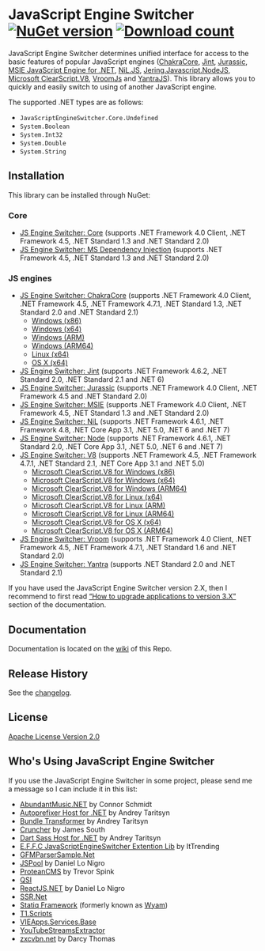JavaScript Engine Switcher [![NuGet version](http://img.shields.io/nuget/v/JavaScriptEngineSwitcher.Core.svg)](https://www.nuget.org/packages/JavaScriptEngineSwitcher.Core/)  [![Download count](https://img.shields.io/nuget/dt/JavaScriptEngineSwitcher.Core.svg)](https://www.nuget.org/packages/JavaScriptEngineSwitcher.Core/)
==========================

JavaScript Engine Switcher determines unified interface for access to the basic features of popular JavaScript engines ([ChakraCore](https://github.com/chakra-core/ChakraCore), [Jint](https://github.com/sebastienros/jint), [Jurassic](https://github.com/paulbartrum/jurassic), [MSIE JavaScript Engine for .NET](https://github.com/Taritsyn/MsieJavaScriptEngine), [NiL.JS](https://github.com/nilproject/NiL.JS), [Jering.Javascript.NodeJS](https://github.com/JeringTech/Javascript.NodeJS), [Microsoft ClearScript.V8](https://github.com/Microsoft/ClearScript), [VroomJs](https://github.com/pauldotknopf/vroomjs-core) and [YantraJS](https://yantrajs.com)).
This library allows you to quickly and easily switch to using of another JavaScript engine.

The supported .NET types are as follows:

 * `JavaScriptEngineSwitcher.Core.Undefined`
 * `System.Boolean`
 * `System.Int32`
 * `System.Double`
 * `System.String`

## Installation
This library can be installed through NuGet:

### Core
 * [JS Engine Switcher: Core](http://nuget.org/packages/JavaScriptEngineSwitcher.Core) (supports .NET Framework 4.0 Client, .NET Framework 4.5, .NET Standard 1.3 and .NET Standard 2.0)
 * [JS Engine Switcher: MS Dependency Injection](http://nuget.org/packages/JavaScriptEngineSwitcher.Extensions.MsDependencyInjection) (supports .NET Framework 4.5, .NET Standard 1.3 and .NET Standard 2.0)

### JS engines
 * [JS Engine Switcher: ChakraCore](http://nuget.org/packages/JavaScriptEngineSwitcher.ChakraCore) (supports .NET Framework 4.0 Client, .NET Framework 4.5, .NET Framework 4.7.1, .NET Standard 1.3, .NET Standard 2.0 and .NET Standard 2.1)
   * [Windows (x86)](http://nuget.org/packages/JavaScriptEngineSwitcher.ChakraCore.Native.win-x86)
   * [Windows (x64)](http://nuget.org/packages/JavaScriptEngineSwitcher.ChakraCore.Native.win-x64)
   * [Windows (ARM)](http://nuget.org/packages/JavaScriptEngineSwitcher.ChakraCore.Native.win-arm)
   * [Windows (ARM64)](http://nuget.org/packages/JavaScriptEngineSwitcher.ChakraCore.Native.win-arm64)
   * [Linux (x64)](http://nuget.org/packages/JavaScriptEngineSwitcher.ChakraCore.Native.linux-x64)
   * [OS X (x64)](http://nuget.org/packages/JavaScriptEngineSwitcher.ChakraCore.Native.osx-x64)
 * [JS Engine Switcher: Jint](http://nuget.org/packages/JavaScriptEngineSwitcher.Jint) (supports .NET Framework 4.6.2, .NET Standard 2.0, .NET Standard 2.1 and .NET 6)
 * [JS Engine Switcher: Jurassic](http://nuget.org/packages/JavaScriptEngineSwitcher.Jurassic) (supports .NET Framework 4.0 Client, .NET Framework 4.5 and .NET Standard 2.0)
 * [JS Engine Switcher: MSIE](http://nuget.org/packages/JavaScriptEngineSwitcher.Msie) (supports .NET Framework 4.0 Client, .NET Framework 4.5, .NET Standard 1.3 and .NET Standard 2.0)
 * [JS Engine Switcher: NiL](http://nuget.org/packages/JavaScriptEngineSwitcher.NiL) (supports .NET Framework 4.6.1, .NET Framework 4.8, .NET Core App 3.1, .NET 5.0, .NET 6 and .NET 7)
 * [JS Engine Switcher: Node](http://nuget.org/packages/JavaScriptEngineSwitcher.Node) (supports .NET Framework 4.6.1, .NET Standard 2.0, .NET Core App 3.1, .NET 5.0, .NET 6 and .NET 7)
 * [JS Engine Switcher: V8](http://nuget.org/packages/JavaScriptEngineSwitcher.V8) (supports .NET Framework 4.5, .NET Framework 4.7.1, .NET Standard 2.1, .NET Core App 3.1 and .NET 5.0)
   * [Microsoft ClearScript.V8 for Windows (x86)](https://www.nuget.org/packages/Microsoft.ClearScript.V8.Native.win-x86)
   * [Microsoft ClearScript.V8 for Windows (x64)](https://www.nuget.org/packages/Microsoft.ClearScript.V8.Native.win-x64)
   * [Microsoft ClearScript.V8 for Windows (ARM64)](https://www.nuget.org/packages/Microsoft.ClearScript.V8.Native.win-arm64)
   * [Microsoft ClearScript.V8 for Linux (x64)](https://www.nuget.org/packages/Microsoft.ClearScript.V8.Native.linux-x64)
   * [Microsoft ClearScript.V8 for Linux (ARM)](https://www.nuget.org/packages/Microsoft.ClearScript.V8.Native.linux-arm)
   * [Microsoft ClearScript.V8 for Linux (ARM64)](https://www.nuget.org/packages/Microsoft.ClearScript.V8.Native.linux-arm64)
   * [Microsoft ClearScript.V8 for OS X (x64)](https://www.nuget.org/packages/Microsoft.ClearScript.V8.Native.osx-x64)
   * [Microsoft ClearScript.V8 for OS X (ARM64)](https://www.nuget.org/packages/Microsoft.ClearScript.V8.Native.osx-arm64)
 * [JS Engine Switcher: Vroom](http://nuget.org/packages/JavaScriptEngineSwitcher.Vroom) (supports .NET Framework 4.0 Client, .NET Framework 4.5, .NET Framework 4.7.1, .NET Standard 1.6 and .NET Standard 2.0)
 * [JS Engine Switcher: Yantra](http://nuget.org/packages/JavaScriptEngineSwitcher.Yantra) (supports .NET Standard 2.0 and .NET Standard 2.1)

If you have used the JavaScript Engine Switcher version 2.X, then I recommend to first read [“How to upgrade applications to version 3.X”](https://github.com/Taritsyn/JavaScriptEngineSwitcher/wiki/How-to-upgrade-applications-to-version-3.X) section of the documentation.

## Documentation
Documentation is located on the [wiki](https://github.com/Taritsyn/JavaScriptEngineSwitcher/wiki) of this Repo.

## Release History
See the [changelog](CHANGELOG.md).

## License
[Apache License Version 2.0](http://github.com/Taritsyn/JavaScriptEngineSwitcher/blob/master/LICENSE.txt)

## Who's Using JavaScript Engine Switcher
If you use the JavaScript Engine Switcher in some project, please send me a message so I can include it in this list:

 * [AbundantMusic.NET](https://github.com/Connor14/AbundantMusic.NET) by Connor Schmidt
 * [Autoprefixer Host for .NET](https://github.com/Taritsyn/AutoprefixerHost) by Andrey Taritsyn
 * [Bundle Transformer](https://github.com/Taritsyn/BundleTransformer) by Andrey Taritsyn
 * [Cruncher](https://github.com/JimBobSquarePants/Cruncher) by James South
 * [Dart Sass Host for .NET](https://github.com/Taritsyn/DartSassHost) by Andrey Taritsyn
 * [E.F.F.C JavaScriptEngineSwitcher Extention Lib](https://github.com/redwolf0817/EFFC.JavaScriptEngineSwitcher.Extention) by ItTrending
 * [GFMParserSample.Net](https://github.com/mad4-red/GFMParserSample.Net)
 * [JSPool](http://dan.cx/projects/jspool) by Daniel Lo Nigro
 * [ProteanCMS](https://github.com/Eonic/ProteanCMS) by Trevor Spink
 * [QSI](https://github.com/chequer-io/qsi)
 * [ReactJS.NET](http://reactjs.net/) by Daniel Lo Nigro
 * [SSR.Net](https://github.com/knowit/SSR.Net)
 * [Statiq Framework](https://statiq.dev/framework) (formerly known as [Wyam](http://wyam.io/))
 * [T1.Scripts](http://nuget.org/packages/T1.Scripts)
 * [VIEApps.Services.Base](https://github.com/vieapps/Services.Base)
 * [YouTubeStreamsExtractor](https://github.com/tmk907/YouTubeStreamsExtractor)
 * [zxcvbn.net](https://github.com/darcythomas/zxcvbn.net) by Darcy Thomas